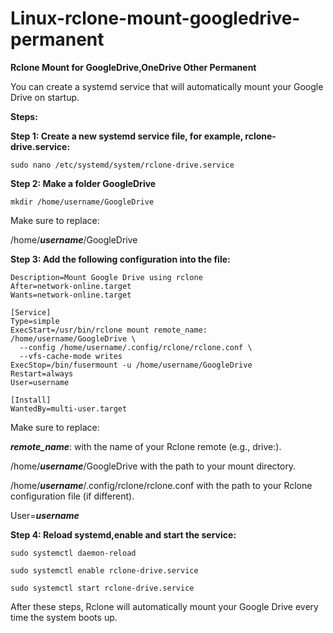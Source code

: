 # Linux-rclone-mount-googledrive-permanent

**Rclone Mount for GoogleDrive,OneDrive Other Permanent**

You can create a systemd service that will automatically mount your Google Drive on startup.

**Steps:**

**Step 1: Create a new systemd service file, for example, rclone-drive.service:**

```sudo nano /etc/systemd/system/rclone-drive.service```

**Step 2: Make a folder GoogleDrive**

```mkdir /home/username/GoogleDrive```

Make sure to replace:

/home/***username***/GoogleDrive

**Step 3: Add the following configuration into the file:**

```[Unit]
Description=Mount Google Drive using rclone
After=network-online.target
Wants=network-online.target

[Service]
Type=simple
ExecStart=/usr/bin/rclone mount remote_name: /home/username/GoogleDrive \
  --config /home/username/.config/rclone/rclone.conf \
  --vfs-cache-mode writes
ExecStop=/bin/fusermount -u /home/username/GoogleDrive
Restart=always
User=username

[Install]
WantedBy=multi-user.target
```

Make sure to replace:

***remote_name***: with the name of your Rclone remote (e.g., drive:).

/home/***username***/GoogleDrive with the path to your mount directory.

/home/***username***/.config/rclone/rclone.conf with the path to your Rclone configuration file (if different).

User=***username***

**Step 4: Reload systemd,enable and start the service:**

```sudo systemctl daemon-reload```

```sudo systemctl enable rclone-drive.service```

```sudo systemctl start rclone-drive.service```

After these steps, Rclone will automatically mount your Google Drive every time the system boots up.


